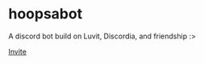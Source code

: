 # hoopsabot
A discord bot build on Luvit, Discordia, and friendship :>

[Invite](https://discordapp.com/oauth2/authorize?client_id=490265491810811904&permissions=2146958839&scope=bot)

